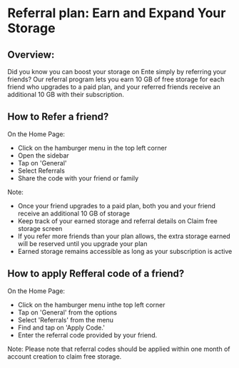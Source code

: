# Referral plan: Earn and Expand Your Storage

## Overview:

Did you know you can boost your storage on Ente simply by referring your friends? Our referral program lets you earn 10 GB of free storage for each friend who upgrades to a paid plan, and your referred friends receive an additional 10 GB with their subscription.

## How to Refer a friend?

On the Home Page:

-   Click on the hamburger menu in the top left corner
-   Open the sidebar
-   Tap on 'General'
-   Select Referrals
-   Share the code with your friend or family

Note:

-   Once your friend upgrades to a paid plan, both you and your friend receive an additional 10 GB of storage
-   Keep track of your earned storage and referral details on Claim free storage screen
-   If you refer more friends than your plan allows, the extra storage earned will be reserved until you upgrade your plan
-   Earned storage remains accessible as long as your subscription is active

## How to apply Refferal code of a friend?

On the Home Page:

-   Click on the hamburger menu inthe top left corner
-   Tap on 'General' from the options
-   Select 'Referrals' from the menu
-   Find and tap on 'Apply Code.'
-   Enter the referral code provided by your friend.

Note: Please note that referral codes should be applied within one month of account creation to claim free storage.
